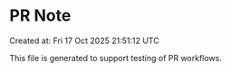 # PR Note

Created at: Fri 17 Oct 2025 21:51:12 UTC

This file is generated to support testing of PR workflows.
